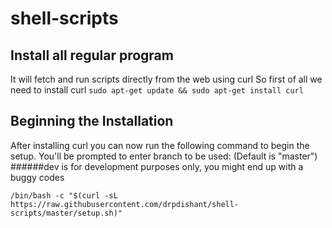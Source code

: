 # shell-scripts
## Install all regular program
It will fetch and run scripts directly from the web using curl
So first of all we need to install curl
``` sudo apt-get update && sudo apt-get install curl ```

## Beginning the Installation
After installing curl you can now run the following command to begin the setup.
You'll be prompted to enter branch to be used: (Default is "master")
######dev is for development purposes only, you might end up with a buggy codes

```/bin/bash -c "$(curl -sL https://raw.githubusercontent.com/drpdishant/shell-scripts/master/setup.sh)"```
